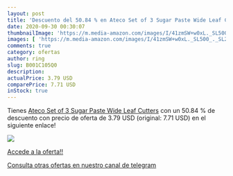 ```yaml
---
layout: post
title: 'Descuento del 50.84 % en Ateco Set of 3 Sugar Paste Wide Leaf Cut'
date: 2020-09-30 00:30:07
thumbnailImage: 'https://m.media-amazon.com/images/I/41zmSW+w0xL._SL500_._SL200_.jpg'
images: [ 'https://m.media-amazon.com/images/I/41zmSW+w0xL._SL500_._SL200_.jpg' ]
comments: true
category: ofertas
author: ring
slug: B001C105Q0
description:
actualPrice: 3.79 USD
comparePrice: 7.71 USD
inStock: true
---
```


Tienes [Ateco Set of 3 Sugar Paste Wide Leaf Cutters](https://www.amazon.com/dp/B001C105Q0/?tag=redken08-20) con un 50.84 % de descuento con precio de oferta de 3.79 USD (original: 7.71 USD) en el siguiente enlace!

[![](https://m.media-amazon.com/images/I/41zmSW+w0xL._SL500_._SL200_.jpg)](https://www.amazon.com/dp/B001C105Q0/?tag=redken08-20)

[Accede a la oferta!!](https://www.amazon.com/dp/B001C105Q0/?tag=redken08-20)

[Consulta otras ofertas en nuestro canal de telegram](https://t.me/s/ofertas25)
